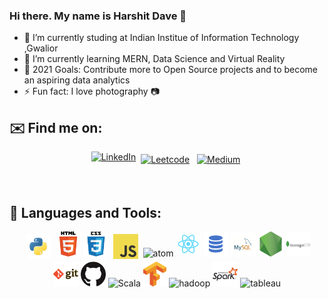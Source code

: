 ### Hi there. My name is Harshit Dave  👋

- 🔭  I’m currently studing at Indian Institue of Information Technology ,Gwalior
- 🌱 I’m currently learning MERN, Data Science and Virtual Reality
- 🥅 2021 Goals: Contribute more to Open Source projects and to become an aspiring data analytics
- ⚡ Fun fact: I love photography 📷



## ✉️ Find me on:


<p align="center">
 <a href="https://www.linkedin.com/in/harshit-dave-b72a22193/" target="_blank" rel="noopener noreferrer"> <img src="https://nepa.com/wp-content/uploads/2017/09/linkedin-logo.png" alt="LinkedIn" height="40" style="vertical-align:top"></a>
 <a href="https://leetcode.com/harshit_dave/" target="_blank"> <img src="https://upload.wikimedia.org/wikipedia/commons/1/19/LeetCode_logo_black.png" alt="Leetcode" height="40" style="vertical-align:top; margin:4px"></a>
  <a href="https://medium.com/@harshitkd" target="_blank"> <img src="https://cdn.mos.cms.futurecdn.net/uazw6gFQuEC29mxMM55Tpb.jpg" alt="Medium" height="40" style="vertical-align:top; margin:4px"></a>
</p>

<br />

## 🧰 Languages and Tools:
<p align="center">
<img src="https://raw.githubusercontent.com/github/explore/80688e429a7d4ef2fca1e82350fe8e3517d3494d/topics/python/python.png" alt="Python" height="40" style="vertical-align:top; margin:4px">
<img alt="HTML5" height="40" src="https://raw.githubusercontent.com/github/explore/80688e429a7d4ef2fca1e82350fe8e3517d3494d/topics/html/html.png" />
<img alt="CSS3" height="40" src="https://raw.githubusercontent.com/github/explore/80688e429a7d4ef2fca1e82350fe8e3517d3494d/topics/css/css.png" />
<img src="https://raw.githubusercontent.com/github/explore/80688e429a7d4ef2fca1e82350fe8e3517d3494d/topics/javascript/javascript.png" alt="Javascript" height="40" style="vertical-align:top; margin:4px">
<img alt="atom" height="40" src="https://p1.hiclipart.com/preview/1015/157/273/github-logo-atom-text-editor-sourcecode-editor-source-code-visual-studio-code-editing-computer-software-png-clipart.jpg" />
<img alt="React" height="40" src="https://raw.githubusercontent.com/github/explore/80688e429a7d4ef2fca1e82350fe8e3517d3494d/topics/react/react.png" />
<img alt="SQL" height="40" src="https://raw.githubusercontent.com/github/explore/80688e429a7d4ef2fca1e82350fe8e3517d3494d/topics/sql/sql.png" />
<img alt="MySQL" height="40" src="https://raw.githubusercontent.com/github/explore/80688e429a7d4ef2fca1e82350fe8e3517d3494d/topics/mysql/mysql.png" />
<img alt="Node.js" height="40" src="https://raw.githubusercontent.com/github/explore/80688e429a7d4ef2fca1e82350fe8e3517d3494d/topics/nodejs/nodejs.png" />
<img alt="MongoDB" height="40" src="https://raw.githubusercontent.com/github/explore/80688e429a7d4ef2fca1e82350fe8e3517d3494d/topics/mongodb/mongodb.png" />
<img alt="Git" height="40" src="https://raw.githubusercontent.com/github/explore/80688e429a7d4ef2fca1e82350fe8e3517d3494d/topics/git/git.png" />
<img alt="GitHub" height="40" src="https://raw.githubusercontent.com/github/explore/78df643247d429f6cc873026c0622819ad797942/topics/github/github.png" />
 <img alt="Scala" height="40" src="https://raw.githubusercontent.com/OlegIlyenko/scala-icon/master/scala-icon.png" />
 <img alt="tensorflow" height="40" src="https://raw.githubusercontent.com/inquid/yii2-tensorflow-js/master/Tensorflow_logo.svg.png" />
 <img alt="hadoop" height="40" src="https://tanyaschlusser.github.io/slides/img/Hadoop.png" />
 <img alt="spark" height="40" src="https://raw.githubusercontent.com/github/explore/6f5025830918df26b37d23b3ffffbc35725fe15f/topics/spark/spark.png" />
 <img alt="tableau" height="40" src="https://user-images.githubusercontent.com/18670428/67619998-1227e580-f7fa-11e9-87de-99aef8ab17c5.png" />
</p>




